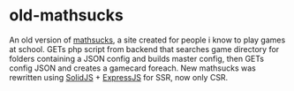 # old-mathsucks
An old version of [mathsucks](http://mathsucks.world), a site created for people i know to play games at school. GETs php script from backend that searches game directory for folders containing a JSON config and builds master config, then GETs config JSON and creates a gamecard foreach. New mathsucks was rewritten using [SolidJS](https://www.solidjs.com/) + [ExpressJS](https://expressjs.com/) for SSR, now only CSR.
